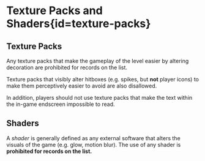 <div class='panel fade js-scroll-anim' data-anim='fade'>

# Texture Packs and Shaders{id=texture-packs}

## Texture Packs

Any texture packs that make the gameplay of the level easier by altering decoration are prohibited for records on the list. 

Texture packs that visibly alter hitboxes (e.g. spikes, but **not** player icons) to make them perceptively easier to avoid are also disallowed.

In addition, players should not use texture packs that make the text within the in-game endscreen impossible to read.

## Shaders

A *shader* is generally defined as any external software that alters the visuals of the game (e.g. glow, motion blur). The use of any shader is **prohibited for records on the list.**

</div>
